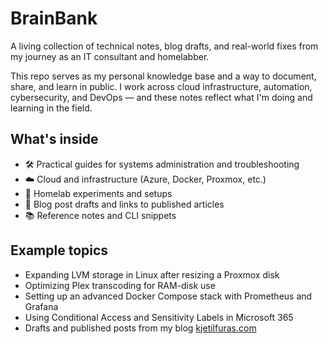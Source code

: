 # BrainBank

A living collection of technical notes, blog drafts, and real-world fixes from my journey as an IT consultant and homelabber.

This repo serves as my personal knowledge base and a way to document, share, and learn in public. I work across cloud infrastructure, automation, cybersecurity, and DevOps — and these notes reflect what I'm doing and learning in the field.

## What's inside

- 🛠️ Practical guides for systems administration and troubleshooting  
- ☁️ Cloud and infrastructure (Azure, Docker, Proxmox, etc.)  
- 🧪 Homelab experiments and setups  
- 📖 Blog post drafts and links to published articles  
- 📚 Reference notes and CLI snippets

## Example topics

- Expanding LVM storage in Linux after resizing a Proxmox disk
- Optimizing Plex transcoding for RAM-disk use
- Setting up an advanced Docker Compose stack with Prometheus and Grafana
- Using Conditional Access and Sensitivity Labels in Microsoft 365
- Drafts and published posts from my blog [kjetilfuras.com](https://kjetilfuras.com)
